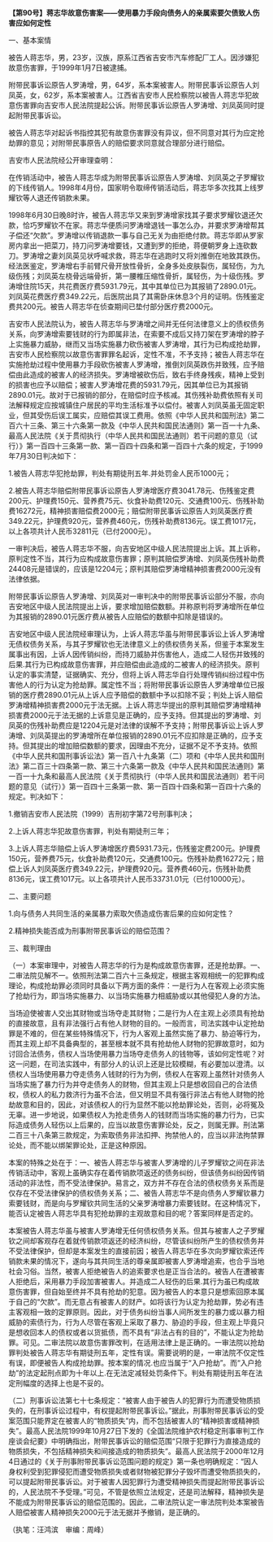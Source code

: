 **【第90号】蒋志华故意伤害案——使用暴力手段向债务人的亲属索要欠债致人伤害应如何定性**

一、基本案情

被告人蒋志华，男，23岁，汉族，原系江西省吉安市汽车修配厂工人。因涉嫌犯故意伤害罪，于1999年1月7日被逮捕。

附带民事诉讼原告人罗涛增，男，64岁，系本案被害人。附带民事诉讼原告人刘凤英，女，62岁，系本案被害人。江西省吉安市人民检察院以被告人蒋志华犯故意伤害罪向吉安市人民法院提起公诉。附带民事诉讼原告人罗涛增、刘凤英同时提起附带民事诉讼。

被告人蒋志华对起诉书指控其犯有故意伤害罪没有异议，但不同意对其行为应定抢劫罪的意见；对附带民事原告人的赔偿要求同意就合理部分进行赔偿。

吉安市人民法院经公开审理查明：

在传销活动中，被告人蒋志华成为附带民事诉讼原告人罗涛增、刘凤英之子罗耀钦的下线传销人。1998年4月份，国家明令取缔传销活动后，蒋志华多次找其上线罗耀钦等人退还传销款未果。

1998年6月30日晚8时许，被告人蒋志华又来到罗涛增家找其子要求罗耀钦退还欠款，恰巧罗耀钦不在家。蒋志华便质问罗涛增退钱一事怎么办，并要求罗涛增帮其子偿还“欠款”。罗涛增以传销退款一事与自己无关为由拒绝付款。蒋志华即从罗家房内拿出一把菜刀，持刀问罗涛增要钱，又遭到罗的拒绝，蒋便朝罗身上连砍数刀。罗涛增之妻刘凤英见状呼喊求救，蒋志华在逃跑时又将刘推倒在地致其跌伤。经法医鉴定，罗涛增右手前臂尺骨开放性骨折，全身多处皮肤裂伤，属轻伤，为九级伤残；刘凤英左桡骨远端骨折，第一腰椎压缩性骨折，属轻伤，为十级伤残。罗涛增住院15天，共花费医疗费5931.79元，其中其单位已为其报销了2890.01元。刘凤英花费医疗费349.22元，后医院出具了其需卧床休息3个月的证明。伤残鉴定费共200元。被告人蒋志华在侦查期间已垫付部分医疗费2000元。

吉安市人民法院认为，被告人蒋志华与罗涛增之间并无任何法律意义上的债权债务关系，向罗涛增索要钱财的行为即属非法，在索要不成后又持刀架在罗涛增的脖子上实施暴力威胁，继而又当场实施暴力砍伤被害人罗涛增，其行为已构成抢劫罪，吉安市人民检察院以故意伤害罪罪名起诉，定性不准，不予支持；被告人蒋志华在实施抢劫过程中使用暴力手段砍伤被害人罗涛增，推倒刘凤英跌伤并致残，应予赔偿由此造成的被害人的经济损失。罗涛增被砍伤后，致右手终身残疾，精神上受到的损害也应予以赔偿；被害人罗涛增花费的5931.79元，因其单位已为其报销2890.01元。故对于已报销的部分，在赔偿时应予核减。其伤残补助费依照有关司法解释规定应按城镇住户居民的平均生活标准予以偿付。被害人刘凤英虽无固定职业，但其受伤后误工属实，应赔偿其误工费用。依照《中华人民共和国刑法》第二百六十三条、第三十六条第一款及《中华人民共和国民法通则》第一百一十九条、最高人民法院《关于贯彻执行（中华人民共和国民法通则）若干问题的意见（试行）》第一百四十三条第一款、第一百四十四条和第一百四十六条的规定，于1999年7月30日判决如下：

1.被告人蒋志华犯抢劫罪，判处有期徒刑五年.并处罚金人民币1000元；

2.被告人蒋志华赔偿附带民事诉讼原告人罗涛增医疗费3041.78元、伤残鉴定费200元、护理费150元、营养费75元、伙食补助费120元、交通费100元、伤残补助费16272元，精神损害赔偿费2000元；赔偿附带民事诉讼原告人刘凤英医疗费349.22元，护理费920元，营养费460元，伤残补助费8136元。误工费1017元，以上各项共计人民币32811元（已付2000元）。

一审判决后，被告人蒋志华不服，向吉安地区中级人民法院提出上诉。其上诉称，原判定性不当，其行为应构成故意伤害罪；原判其赔偿罗涛增、刘凤英伤残补助费24408元是错误的，应该是12204元；原判其赔偿罗涛增精神损害费2000元没有法律依据。

附带民事诉讼原告人罗涛增、刘凤英对一审判决中的附带民事诉讼部分不服，亦向吉安地区中级人民法院提出上诉，要求增加赔偿数额。并称原判将罗涛增所在单位为其报销的2890.01元医疗费从被告人应赔偿的数额中扣除是错误的。

吉安地区中级人民法院经审理认为，上诉人蒋志华虽与附带民事诉讼上诉人罗涛增无债权债务关系，与其子罗耀钦也无法律意义上的债权债务关系，但鉴于本案发生属事出有因，上诉人因传销纠纷，而持刀威胁并伤害他人，造成二人轻伤并致残的后果.其行为已构成故意伤害罪，并应赔偿由此造成的二被害人的经济损失。原判认定的事实清楚，证据确实、充分，但将上诉人蒋志华自行处理传销纠纷过程中伤害他人的行为认定为抢劫罪。属定性不当；将附带民事诉讼原告人罗涛增单位已报销的医疗费2890.01元从上诉人应予赔偿的数额中予以扣除不妥；判处上诉人赔偿罗涛增精神损害费2000元于法无据。上诉人蒋志华提出的原判其赔偿罗涛增精神损害费2000元于法无据的上诉意见是正确的，应予支持。但其提出的罗涛增、刘凤英的伤残补助费应是12204元是对法律的误解不予支持；附带民事诉讼上诉人罗涛增、刘凤英提出的罗涛增所在单位报销的2890.01元不应扣除是正确的，应予支持。但其提出的增加赔偿数额的要求，因理由不充分，证据不足不予支持。依照《中华人民共和国刑事诉讼法》第一百八十九条第（二）项和《中华人民共和国刑法》第二百三十四条第一款、第三十六条第一款及《中华人民共和国民法通则》第一百一十九条和最高人民法院《关于贯彻执行（中华人民共和国民法通则）若干问题的意见（试行）》第一百四十三条第一款、第一百四十四条和第一百四十六条的规定。判决如下：

1.撤销吉安市人民法院（1999）吉刑初字第72号刑事判决；

2.上诉人蒋志华犯故意伤害罪，判处有期徒刑三年；

3.上诉人蒋志华赔偿上诉人罗涛增医疗费5931.73元，伤残鉴定费200元。护理费150元，营养费75元，伙食补助费120元，交通费100元。伤残补助费16272元；赔偿上诉人刘凤英医疗费349.22元，护理费920元。营养费460元，伤残补助费8136元，误工费1017元。以上各项共计人民币33731.01元（已付10000元）。

二、主要问题

1.向与债务人共同生活的亲属暴力索取欠债造成伤害后果的应如何定性？

2.精神损失能否成为刑事附带民事诉讼的赔偿范围？

三、裁判理由

（一）本案审理中，对被告人蒋志华的行为是构成故意伤害罪，还是抢劫罪。一、二审法院见解不一。依照刑法第二百六十三条规定，根据主客观相统一的犯罪构成理论，构成抢劫罪必须同时具备以下两方面的条件：一是行为人在客观上必须实施了抢劫行为，即当场实施暴力、以当场实施暴力相威胁或以其他侵犯人身的方法。

当场迫使被害人交出其财物或当场夺走其财物；二是行为人在主观上必须具有抢劫的直接故意，且有非法强行占有他人财物的目的。一般而言，司法实践中认定抢劫罪是不难的，但在某些特殊情况下，行为人客观上虽然实施了暴力、胁迫等行为，而其主观上却不具备典型的，甚至根本就不具有抢劫他人财物的犯罪故意时，如为讨回合法债务，债权人当场使用暴力当场夺走债务人的钱物等，该如何定性呢？对这一问题，在司法实践中，有部分人的认识上还是比较模糊，有必要加以澄清。以债权人当场使用暴力夺走债务人钱财的行为为例，债权人在客观上虽然针对债务人当场实施了暴力行为并夺走债务人的财物，但其主观上只是想收回自己的合法债权，债权人的私力救济行为虽不合法，但又明显不具有强行非法占有他人财物的抢劫故意和目的，因此，对该债权人的行为显然不能以抢劫罪论处，否则，必将冤及无辜。进一步地说，如果债权人为抢走债务人的钱财而当场实施的暴力行为，已实际造成债务人轻伤以上后果的，应当以故意伤害罪论处，反之，则属无罪。刑法第二百三十八条第三款规定，为索取债务非法扣押、拘禁他人的，应当以非法拘禁罪论处，而不能以绑架罪论处，正是这种原因。

本案的特殊之处在于：一、被告人蒋志华与被害人罗涛增的儿子罗耀钦之间在非法传销活动中，客观上虽确实存在着传销款项返还的债务纠纷，但该债务纠纷因传销活动的非法性，而不受法律保护。易言之，双方并不存在合法的债权债务关系而是仅存在不受法律保护的债权债务关系；二、被告人蒋志华不是向债务人罗耀钦暴力索要钱财，而是向与罗耀钦共同生活的父亲罗涛增暴力索要钱财。在这种情况下，能否认定被告人蒋志华具有犯抢劫罪的主观故意和目的呢？答案同样是否定的。

本案被告人蒋志华虽与被害人罗涛增无任何债权债务关系。但其与被害人之子罗耀钦之间却客观存在着就传销款项返还的经济纠纷，尽管该纠纷所产生的债权债务并不受法律保护，但却是本案发生的直接前因；被告人蒋志华在多次向罗耀钦索还传销款未果的情况下，遂向与其共同生活的尊亲属即被害人罗涛增追索，也合乎当地社会习俗。当然，被害人拒绝被告人的追索要求也是正当合法的。被告人在遭被害人拒绝后，采用暴力手段加害被害人。并造成二人轻伤的后果.其行为虽已构成故意伤害罪，但自始至终并不具有抢劫的犯意。因为被告人的本意只是想索回原本属于自己的“欠款”。而无意占有被害人的财产。如将该行为认定为抢劫罪，势必有违主客观相一致的定罪原则。因此，对于债务纠纷当事人间所发生的暴力或以暴力相威胁的索债行为，行为人尽管在客观上采取了暴力、胁迫的手段，但主观上毕竟只是想收回本人的债权或者以货抵债，而不具有“非法占有的目的”，不能认定为抢劫罪。可见。二审法院以故意伤害罪改判，在适用法律上是正确的。一审法院以抢劫罪判处被告人蒋志华有期徒刑五年，定性有误。需要说明的是，一审法院不仅定性有误，即便被告人构成抢劫罪。按本案的情况.也应当属于“入户抢劫”。而“入户抢劫”的法定起刑点即为十年以上.在无法定减轻处罚条件下。判处有期徒刑五年在法定刑幅度的选择上也是不妥的。

（二）刑事诉讼法第七十七条规定：“被害人由于被告人的犯罪行为而遭受物质损失的，在刑事诉讼过程中，有权提起附带民事诉讼。”据此，刑事附带民事诉讼的受案范围只能界定在被害人的“物质损失”内，而不包括被害人的“精神损害或精神损失”。最高人民法院1999年10月27日下发的《全国法院维护农村稳定刑事审判工作座谈会纪要》中明确指出，附带民事诉讼的赔偿范围“只限于犯罪行为直接造成的物质损失，不包括精神损失和间接造成的物质损失”。最高人民法院于2000年12月4日通过的《关于刑事附带民事诉讼范围问题的规定》第一条也明确规定：“因人身权利受到犯罪侵犯而遭受物质损失或者财物被犯罪分子毁坏而遭受物质损失的，可以提起附带民事诉讼。对于被害人因犯罪行为遭受精神损失而提起附带民事诉讼的，人民法院不予受理。”可见，不管是依照立法规定，还是司法解释，精神损失是不能成为附带民事诉讼的赔偿范围的。因此，二审法院认定一审法院判处本案被告人赔偿被害人精神损失2000元于法无据并予撤销，是正确的。

（执笔：汪鸿滨　审编：周峰）